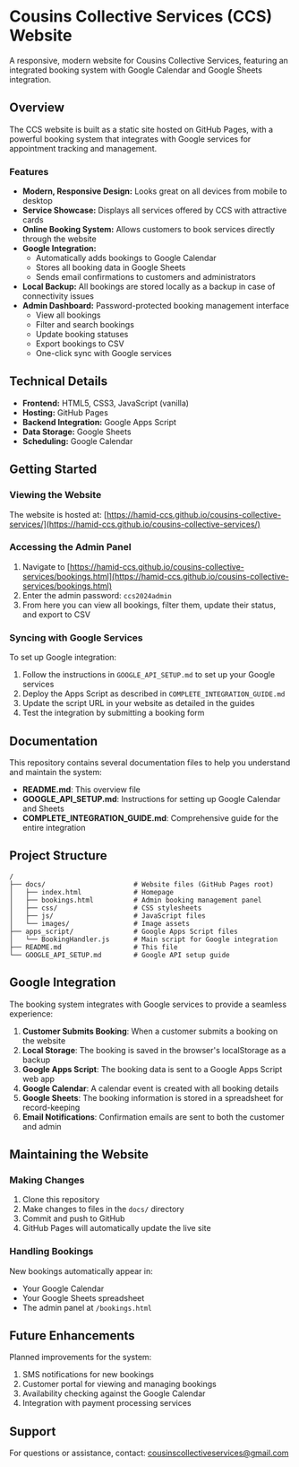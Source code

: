 # Cousins Collective Services (CCS) Website

A responsive, modern website for Cousins Collective Services, featuring an integrated booking system with Google Calendar and Google Sheets integration.

## Overview

The CCS website is built as a static site hosted on GitHub Pages, with a powerful booking system that integrates with Google services for appointment tracking and management.

### Features

- **Modern, Responsive Design:** Looks great on all devices from mobile to desktop
- **Service Showcase:** Displays all services offered by CCS with attractive cards
- **Online Booking System:** Allows customers to book services directly through the website
- **Google Integration:** 
  - Automatically adds bookings to Google Calendar
  - Stores all booking data in Google Sheets
  - Sends email confirmations to customers and administrators
- **Local Backup:** All bookings are stored locally as a backup in case of connectivity issues
- **Admin Dashboard:** Password-protected booking management interface
  - View all bookings
  - Filter and search bookings
  - Update booking statuses
  - Export bookings to CSV
  - One-click sync with Google services

## Technical Details

- **Frontend:** HTML5, CSS3, JavaScript (vanilla)
- **Hosting:** GitHub Pages
- **Backend Integration:** Google Apps Script
- **Data Storage:** Google Sheets
- **Scheduling:** Google Calendar

## Getting Started

### Viewing the Website

The website is hosted at: [https://hamid-ccs.github.io/cousins-collective-services/](https://hamid-ccs.github.io/cousins-collective-services/)

### Accessing the Admin Panel

1. Navigate to [https://hamid-ccs.github.io/cousins-collective-services/bookings.html](https://hamid-ccs.github.io/cousins-collective-services/bookings.html)
2. Enter the admin password: `ccs2024admin`
3. From here you can view all bookings, filter them, update their status, and export to CSV

### Syncing with Google Services

To set up Google integration:

1. Follow the instructions in `GOOGLE_API_SETUP.md` to set up your Google services
2. Deploy the Apps Script as described in `COMPLETE_INTEGRATION_GUIDE.md`
3. Update the script URL in your website as detailed in the guides
4. Test the integration by submitting a booking form

## Documentation

This repository contains several documentation files to help you understand and maintain the system:

- **README.md**: This overview file
- **GOOGLE_API_SETUP.md**: Instructions for setting up Google Calendar and Sheets
- **COMPLETE_INTEGRATION_GUIDE.md**: Comprehensive guide for the entire integration

## Project Structure

```
/
├── docs/                      # Website files (GitHub Pages root)
│   ├── index.html             # Homepage
│   ├── bookings.html          # Admin booking management panel
│   ├── css/                   # CSS stylesheets
│   ├── js/                    # JavaScript files
│   └── images/                # Image assets
├── apps_script/               # Google Apps Script files
│   └── BookingHandler.js      # Main script for Google integration
├── README.md                  # This file
└── GOOGLE_API_SETUP.md        # Google API setup guide
```

## Google Integration

The booking system integrates with Google services to provide a seamless experience:

1. **Customer Submits Booking**: When a customer submits a booking on the website
2. **Local Storage**: The booking is saved in the browser's localStorage as a backup
3. **Google Apps Script**: The booking data is sent to a Google Apps Script web app
4. **Google Calendar**: A calendar event is created with all booking details
5. **Google Sheets**: The booking information is stored in a spreadsheet for record-keeping
6. **Email Notifications**: Confirmation emails are sent to both the customer and admin

## Maintaining the Website

### Making Changes

1. Clone this repository
2. Make changes to files in the `docs/` directory
3. Commit and push to GitHub
4. GitHub Pages will automatically update the live site

### Handling Bookings

New bookings automatically appear in:
- Your Google Calendar
- Your Google Sheets spreadsheet
- The admin panel at `/bookings.html`

## Future Enhancements

Planned improvements for the system:

1. SMS notifications for new bookings
2. Customer portal for viewing and managing bookings
3. Availability checking against the Google Calendar
4. Integration with payment processing services

## Support

For questions or assistance, contact: cousinscollectiveservices@gmail.com 